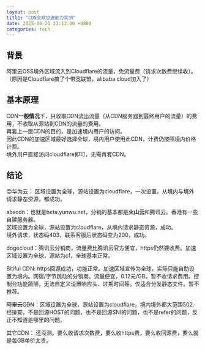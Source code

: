 ```yaml
---
layout: post
title: "CDN全球加速能力实测"
date: 2025-06-21 22:13:00 +0800
categories: tech
---
```


## 背景  
阿里云OSS境外区域流入到Cloudflare的流量，免流量费（请求次数费继续收）。  
（原因是Cloudflare搞了个带宽联盟，alibaba cloud加入了）  

## 基本原理  
CDN**一般情况**下，只收取CDN流出流量（从CDN服务器到最终用户的流量）的费用，不收取从源站到CDN的流量的费用。  
再套上一层CDN的目的，是加速境内用户的访问。  
因此CDN的加速区域最好选择全球，境内用户使用此CDN，计费仍按照境内价格计费。  
境外用户直接访问cloudflare即可，无需再套CDN。  

## 结论  

😊华为云： 区域设置为全球，源站设置为cloudflare，一次设置，从境内与境外请求静态资源，都成功。  

abxcdn：也就是beta.yunwu.net，分销的基本都是**火山云**和腾讯云。香港有一些自建服务器。  
区域设置为全球，源站设置为cloudflare，从境内请求静态资源，成功。  
境外请求，状态码403，联系客服后状态码变为200，成功。  

dogecloud：腾讯云分销商，流量费比腾讯云官方便宜，https仍然要收费。加速区域设置为全球，源站为cf，全球基本正常。  

Bitiful CDN: https回源成功，功能正常。加速区域宣传为全球，实际只能自助设置为境内。网宿/字节跳动的分销商。流量便宜，0.12元/GB。暂不收请求费用。控制台功能简陋，无法自定义设置响应头、过期时间等。仅适合分发静态文件。暂不推荐。  

~~阿里云CDN~~：区域设置为全球，源站设置为cloudflare，境内境外都大范围502.  
经排查，不是回源HOST的问题，也不是回源SNI的问题，也不是refer的问题，反正不知道是哪里的问题。  


其它CDN： 还没测。要么收请求次数费，要么收https费，要么收回源费，要么就是每GB单价太贵。  
